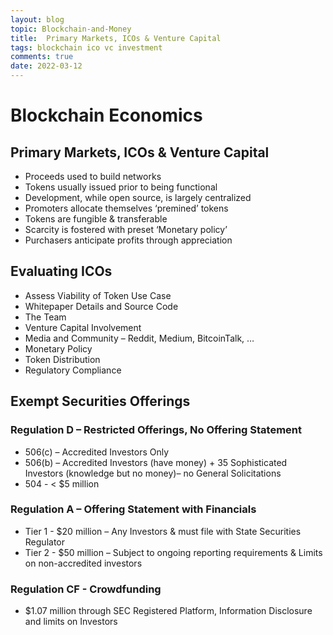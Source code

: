```yaml
---
layout: blog
topic: Blockchain-and-Money
title:  Primary Markets, ICOs & Venture Capital
tags: blockchain ico vc investment
comments: true
date: 2022-03-12
---
```


# Blockchain Economics

## Primary Markets, ICOs & Venture Capital

- Proceeds used to build networks
- Tokens usually issued prior to being functional
- Development, while open source, is largely centralized
- Promoters allocate themselves ‘premined’ tokens
- Tokens are fungible & transferable
- Scarcity is fostered with preset ‘Monetary policy’
- Purchasers anticipate profits through appreciation

## Evaluating ICOs
- Assess Viability of Token Use Case
- Whitepaper Details and Source Code
- The Team
- Venture Capital Involvement
- Media and Community – Reddit, Medium, BitcoinTalk, …
- Monetary Policy
- Token Distribution
- Regulatory Compliance

## Exempt Securities Offerings

### Regulation D – Restricted Offerings, No Offering Statement
- 506(c) – Accredited Investors Only
- 506(b) – Accredited Investors (have money) + 35 Sophisticated Investors (knowledge but no money)– no General Solicitations
- 504 - < $5 million

### Regulation A – Offering Statement with Financials
- Tier 1 - $20 million – Any Investors & must file with State Securities Regulator
- Tier 2 - $50 million – Subject to ongoing reporting requirements & Limits on non-accredited investors

### Regulation CF - Crowdfunding
- $1.07 million through SEC Registered Platform, Information Disclosure and
limits on Investors
